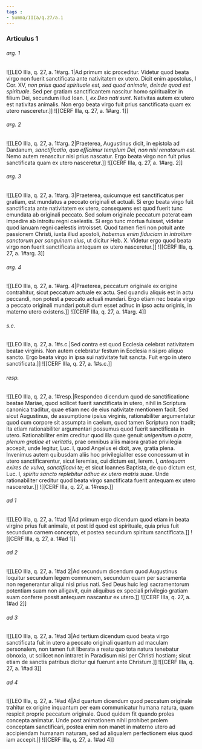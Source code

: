 ```yaml
---
tags : 
- Summa/IIIa/q.27/a.1
---
```


### Articulus 1

###### arg. 1
![[LEO IIIa, q. 27, a. 1#arg. 1|Ad primum sic proceditur. Videtur quod beata virgo non fuerit sanctificata ante nativitatem ex utero. Dicit enim apostolus, I Cor. XV, *non prius quod spirituale est, sed quod animale, deinde quod est spirituale*. Sed per gratiam sanctificantem nascitur homo spiritualiter in filium Dei, secundum illud Ioan. I, *ex Deo nati sunt*. Nativitas autem ex utero est nativitas animalis. Non ergo beata virgo fuit prius sanctificata quam ex utero nasceretur.]]
![[CERF IIIa, q. 27, a. 1#arg. 1]]

###### arg. 2
![[LEO IIIa, q. 27, a. 1#arg. 2|Praeterea, Augustinus dicit, in epistola ad Dardanum, *sanctificatio, qua efficimur templum Dei, non nisi renatorum est*. Nemo autem renascitur nisi prius nascatur. Ergo beata virgo non fuit prius sanctificata quam ex utero nasceretur.]]
![[CERF IIIa, q. 27, a. 1#arg. 2]]

###### arg. 3
![[LEO IIIa, q. 27, a. 1#arg. 3|Praeterea, quicumque est sanctificatus per gratiam, est mundatus a peccato originali et actuali. Si ergo beata virgo fuit sanctificata ante nativitatem ex utero, consequens est quod fuerit tunc emundata ab originali peccato. Sed solum originale peccatum poterat eam impedire ab introitu regni caelestis. Si ergo tunc mortua fuisset, videtur quod ianuam regni caelestis introisset. Quod tamen fieri non potuit ante passionem Christi, iuxta illud apostoli, *habemus enim fiduciam in introitum sanctorum per sanguinem eius*, ut dicitur Heb. X. Videtur ergo quod beata virgo non fuerit sanctificata antequam ex utero nasceretur.]]
![[CERF IIIa, q. 27, a. 1#arg. 3]]

###### arg. 4
![[LEO IIIa, q. 27, a. 1#arg. 4|Praeterea, peccatum originale ex origine contrahitur, sicut peccatum actuale ex actu. Sed quandiu aliquis est in actu peccandi, non potest a peccato actuali mundari. Ergo etiam nec beata virgo a peccato originali mundari potuit dum esset adhuc in ipso actu originis, in materno utero existens.]]
![[CERF IIIa, q. 27, a. 1#arg. 4]]

###### s.c.
![[LEO IIIa, q. 27, a. 1#s.c.|Sed contra est quod Ecclesia celebrat nativitatem beatae virginis. Non autem celebratur festum in Ecclesia nisi pro aliquo sancto. Ergo beata virgo in ipsa sui nativitate fuit sancta. Fuit ergo in utero sanctificata.]]
![[CERF IIIa, q. 27, a. 1#s.c.]]

###### resp.
![[LEO IIIa, q. 27, a. 1#resp.|Respondeo dicendum quod de sanctificatione beatae Mariae, quod scilicet fuerit sanctificata in utero, nihil in Scriptura canonica traditur, quae etiam nec de eius nativitate mentionem facit. Sed sicut Augustinus, de assumptione ipsius virginis, rationabiliter argumentatur quod cum corpore sit assumpta in caelum, quod tamen Scriptura non tradit; ita etiam rationabiliter argumentari possumus quod fuerit sanctificata in utero. Rationabiliter enim creditur quod illa quae genuit *unigenitum a patre, plenum gratiae et veritatis*, prae omnibus aliis maiora gratiae privilegia accepit, unde legitur, Luc. I, quod Angelus ei dixit, ave, gratia plena. Invenimus autem quibusdam aliis hoc privilegialiter esse concessum ut in utero sanctificarentur, sicut Ieremias, cui dictum est, Ierem. I, *antequam exires de vulva, sanctificavi te*; et sicut Ioannes Baptista, de quo dictum est, Luc. I, *spiritu sancto replebitur adhuc ex utero matris suae*. Unde rationabiliter creditur quod beata virgo sanctificata fuerit antequam ex utero nasceretur.]]
![[CERF IIIa, q. 27, a. 1#resp.]]

###### ad 1
![[LEO IIIa, q. 27, a. 1#ad 1|Ad primum ergo dicendum quod etiam in beata virgine prius fuit animale, et post id quod est spirituale, quia prius fuit secundum carnem concepta, et postea secundum spiritum sanctificata.]]
![[CERF IIIa, q. 27, a. 1#ad 1]]

###### ad 2
![[LEO IIIa, q. 27, a. 1#ad 2|Ad secundum dicendum quod Augustinus loquitur secundum legem communem, secundum quam per sacramenta non regenerantur aliqui nisi prius nati. Sed Deus huic legi sacramentorum potentiam suam non alligavit, quin aliquibus ex speciali privilegio gratiam suam conferre possit antequam nascantur ex utero.]]
![[CERF IIIa, q. 27, a. 1#ad 2]]

###### ad 3
![[LEO IIIa, q. 27, a. 1#ad 3|Ad tertium dicendum quod beata virgo sanctificata fuit in utero a peccato originali quantum ad maculam personalem, non tamen fuit liberata a reatu quo tota natura tenebatur obnoxia, ut scilicet non intraret in Paradisum nisi per Christi hostiam; sicut etiam de sanctis patribus dicitur qui fuerunt ante Christum.]]
![[CERF IIIa, q. 27, a. 1#ad 3]]

###### ad 4
![[LEO IIIa, q. 27, a. 1#ad 4|Ad quartum dicendum quod peccatum originale trahitur ex origine inquantum per eam communicatur humana natura, quam respicit proprie peccatum originale. Quod quidem fit quando proles concepta animatur. Unde post animationem nihil prohibet prolem conceptam sanctificari, postea enim non manet in materno utero ad accipiendam humanam naturam, sed ad aliqualem perfectionem eius quod iam accepit.]]
![[CERF IIIa, q. 27, a. 1#ad 4]]

